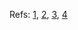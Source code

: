 


Refs: [1](https://www.cs.cmu.edu/~16385/s17/Slides/13.1_Stereo_Rectification.pdf), [2](https://learnopencv.com/stereo-vision-and-depth-estimation-using-opencv-ai-kit/), [3](https://www.allaboutvision.com/eye-care/measure-pupillary-distance/), [4](https://www.mathworks.com/matlabcentral/answers/1451509-what-should-be-the-distance-between-the-two-cameras)
